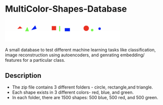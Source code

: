 # MultiColor-Shapes-Database <img align="center" alt="wallpaper" width = "75%" height= "75%" src="./shapes.png?raw=True" />
  
A small database to test different machine learning tasks like classification, image reconstruction using autoencoders, and genrating embedding/ features for a particular class.  

## Description

- The zip file contains 3 different folders - circle, rectangle,and triangle.
- Each shape exists in 3 different colors- red, blue, and green.
- In each folder, there are 1500 shapes: 500 blue, 500 red, and 500 green.
